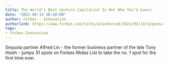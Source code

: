 ```yaml
---
title: The World’s Best Venture Capitalist Is Not Who You’d Guess
date: "2021-04-13 10:20:00"
author: Forbes - Innovation
authorlink: https://www.forbes.com/sites/alexkonrad/2021/04/13/sequoia-alfred-lin-2021-midas-list-new-no-1/
tags:
- Forbes-Innovation
---
```

Sequoia partner Alfred Lin - the former business partner of the late Tony Hsieh - jumps 31 spots on Forbes Midas List to take the no. 1 spot for the first time ever.